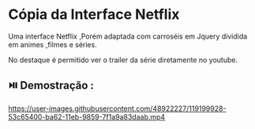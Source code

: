 # Cópia da Interface Netflix
Uma interface Netflix ,Porém adaptada com carroséis em Jquery dividida em animes ,filmes e séries.

No destaque é permitido ver o trailer da série diretamente no youtube.

## ⏯️ Demostração : 
https://user-images.githubusercontent.com/48922227/119199928-53c65400-ba62-11eb-9859-7f1a9a83daab.mp4

